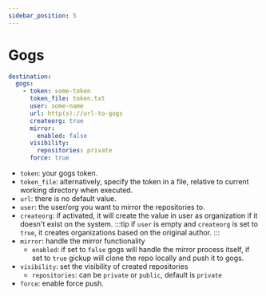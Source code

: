 ```yaml
---
sidebar_position: 5
---
```


# Gogs

```yaml title="config"
destination:
  gogs:
    - token: some-token
      token_file: token.txt
      user: some-name
      url: http(s)://url-to-gogs
      createorg: true
      mirror:
        enabled: false
      visibility:
        repositories: private
      force: true
```
- `token`: your gogs token.
- `token_file`: alternatively, specify the token in a file, relative to current working directory when executed.
- `url`: there is no default value.
- `user`: the user/org you want to mirror the repositories to. 
- `createorg`: if activated, it will create the value in user as organization if it doesn't exist on the system.
:::tip
if `user` is empty and `createorg` is set to `true`, it creates organizations based on the original author.
:::
- `mirror`: handle the mirror functionality
  - `enabled`: if set to `false` gogs will handle the mirror process itself, if set to `true` gickup will clone the repo locally and push it to gogs.
- `visibility`: set the visibility of created repositories
    - `repositories`: can be `private` or `public`, default is `private`
- `force`: enable force push.